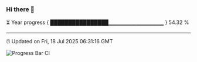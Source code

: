 ### Hi there 👋

⏳ Year progress { ████████████████▁▁▁▁▁▁▁▁▁▁▁▁▁▁ } 54.32 %

---

⏰ Updated on Fri, 18 Jul 2025 06:31:16 GMT

![Progress Bar CI](https://github.com/liununu/liununu/workflows/Progress%20Bar%20CI/badge.svg)
